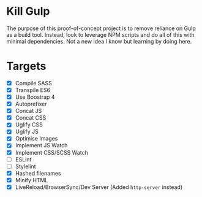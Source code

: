 # Kill Gulp
The purpose of this proof-of-concept project is to remove reliance on Gulp as a build tool. Instead, look to leverage NPM scripts and do all of this with minimal dependencies. Not a new idea I know but learning by doing here.

# Targets
- [x] Compile SASS
- [x] Transpile ES6
- [x] Use Boostrap 4
- [x] Autoprefixer
- [x] Concat JS
- [x] Concat CSS
- [x] Uglify CSS
- [x] Uglify JS
- [x] Optimise Images
- [x] Implement JS Watch
- [x] Implement CSS/SCSS Watch
- [ ] ESLint
- [ ] Stylelint
- [x] Hashed filenames
- [x] Minify HTML
- [x] LiveReload/BrowserSync/Dev Server (Added `http-server` instead)
